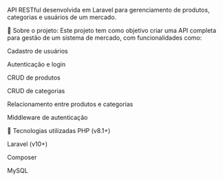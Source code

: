 API RESTful desenvolvida em Laravel para gerenciamento de produtos, categorias e usuários de um mercado.

📂 Sobre o projeto:
Este projeto tem como objetivo criar uma API completa para gestão de um sistema de mercado, com funcionalidades como:

Cadastro de usuários

Autenticação e login

CRUD de produtos

CRUD de categorias

Relacionamento entre produtos e categorias

Middleware de autenticação

🚀 Tecnologias utilizadas
PHP (v8.1+)

Laravel (v10+)

Composer

MySQL
